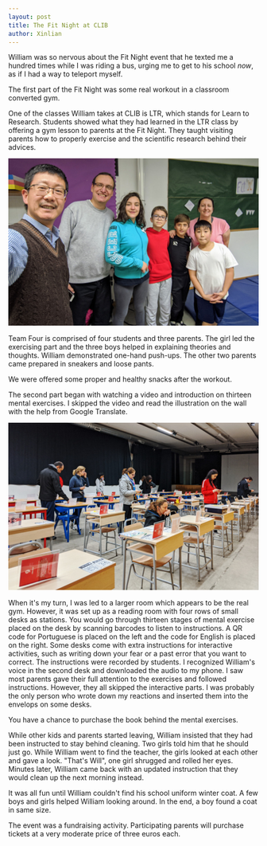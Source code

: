 ```yaml
---
layout: post
title: The Fit Night at CLIB
author: Xinlian
---
```


William was so nervous about the Fit Night event that he texted me a hundred times while I was riding a bus, urging me to get to his school _now_, as if I had a way to teleport myself.

The first part of the Fit Night was some real workout in a classroom converted gym. 

One of the classes William takes at CLIB is LTR, which stands for Learn to Research.  Students showed what they had learned in the LTR class by offering a gym lesson to parents at the Fit Night.  They taught visiting parents how to properly exercise and the scientific research behind their advices.

![](/images/IMG_20191114_184122.jpg)

Team Four is comprised of four students and three parents.  The girl led the exercising part and the three boys helped in explaining theories and thoughts.  William demonstrated one-hand push-ups.  The other two parents came prepared in sneakers and loose pants.

We were offered some proper and healthy snacks after the workout.

The second part began with watching a video and introduction on thirteen mental exercises.  I skipped the video and read the illustration on the wall with the help from Google Translate.

![](/images/IMG_20191114_192201.jpg)

When it's my turn, I was led to a larger room which appears to be the real gym.  However, it was set up as a reading room with four rows of small desks as stations.  You would go through thirteen stages of mental exercise placed on the desk by scanning barcodes to listen to instructions.  A QR code for Portuguese is placed on the left and the code for English is placed on the right.  Some desks come with extra instructions for interactive activities, such as writing down your fear or a past error that you want to correct.  The instructions were recorded by students.  I recognized William's voice in the second desk and downloaded the audio to my phone.  I saw most parents gave their full attention to the exercises and followed instructions.  However, they all skipped the interactive parts.  I was probably the only person who wrote down my reactions and inserted them into the envelops on some desks.

You have a chance to purchase the book behind the mental exercises.  

While other kids and parents started leaving, William insisted that they had been instructed to stay behind cleaning.  Two girls told him that he should just go.  While William went to find the teacher, the girls looked at each other and gave a look.  "That's Will", one girl shrugged and rolled her eyes.  Minutes later, William came back with an updated instruction that they would clean up the next morning instead.

It was all fun until William couldn't find his school uniform  winter coat.  A few boys and girls helped William looking around.  In the end, a boy found a coat in same size.

The event was a fundraising activity.  Participating parents will purchase tickets at a very moderate price of three euros each.
